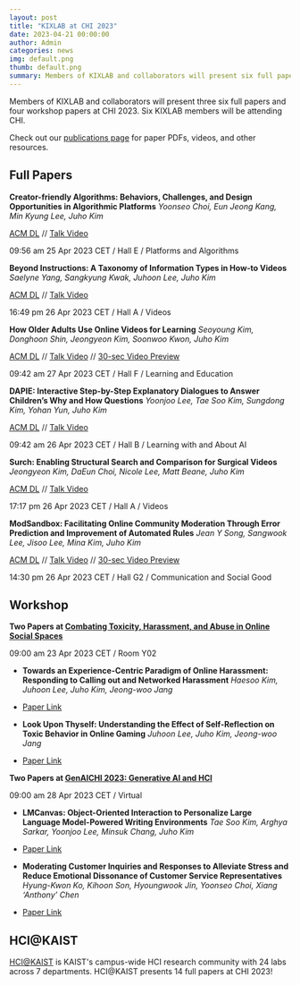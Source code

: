 ```yaml
---
layout: post
title: "KIXLAB at CHI 2023"
date: 2023-04-21 00:00:00
author: Admin
categories: news
img: default.png
thumb: default.png
summary: Members of KIXLAB and collaborators will present six full papers and four workshop papers at CHI 2023. Six KIXLAB members will be attending CHI.
---
```


Members of KIXLAB and collaborators will present three six full papers and four workshop papers at CHI 2023. Six KIXLAB members will be attending CHI.

Check out our [publications page](https://kixlab.org/publications/) for paper PDFs, videos, and other resources.

## Full Papers

**Creator-friendly Algorithms: Behaviors, Challenges, and Design Opportunities in Algorithmic Platforms**
_Yoonseo Choi, Eun Jeong Kang, Min Kyung Lee, Juho Kim_

[ACM DL](https://dl.acm.org/doi/10.1145/3544548.3581386) // [Talk Video](https://www.youtube.com/watch?v=vt_md3-tmOE&ab_channel=ACMSIGCHI)

09:56 am 25 Apr 2023 CET / Hall E / Platforms and Algorithms

**Beyond Instructions: A Taxonomy of Information Types in How-to Videos**
_Saelyne Yang, Sangkyung Kwak, Juhoon Lee, Juho Kim_

[ACM DL](https://dl.acm.org/doi/10.1145/3544548.3581126) // [Talk Video](https://www.youtube.com/watch?v=QS_kuYvu95U&ab_channel=ACMSIGCHI)

16:49 pm 26 Apr 2023 CET / Hall A / Videos

**How Older Adults Use Online Videos for Learning**
_Seoyoung Kim, Donghoon Shin, Jeongyeon Kim, Soonwoo Kwon, Juho Kim_

[ACM DL](https://dl.acm.org/doi/10.1145/3544548.3581369) // [Talk Video](https://www.youtube.com/watch?v=nBdIhI66_vY&ab_channel=ACMSIGCHI) // [30-sec Video Preview](https://www.youtube.com/watch?v=6HuH-DskjiM&ab_channel=ACMSIGCHI)

09:42 am 27 Apr 2023 CET / Hall F / Learning and Education

**DAPIE: Interactive Step-by-Step Explanatory Dialogues to Answer Children’s Why and How Questions**
_Yoonjoo Lee, Tae Soo Kim, Sungdong Kim, Yohan Yun, Juho Kim_

[ACM DL](https://dl.acm.org/doi/10.1145/3544548.3580671) // [Talk Video](https://www.youtube.com/watch?v=L5HAVSJr0PM&ab_channel=ACMSIGCHI)

09:42 am 26 Apr 2023 CET / Hall B / Learning with and About AI

**Surch: Enabling Structural Search and Comparison for Surgical Videos**
_Jeongyeon Kim, DaEun Choi, Nicole Lee, Matt Beane, Juho Kim_

[ACM DL](https://dl.acm.org/doi/10.1145/3544548.3580772) // [Talk Video](https://www.youtube.com/watch?v=MytpKigbYNU&ab_channel=ACMSIGCHI)

17:17 pm 26 Apr 2023 CET / Hall A / Videos

**ModSandbox: Facilitating Online Community Moderation Through Error Prediction and Improvement of Automated Rules**
_Jean Y Song, Sangwook Lee, Jisoo Lee, Mina Kim, Juho Kim_

[ACM DL](https://dl.acm.org/doi/10.1145/3544548.3581057) // [Talk Video](https://www.youtube.com/watch?v=Rpyg06tMp1A&ab_channel=ACMSIGCHI) // [30-sec Video Preview](https://www.youtube.com/watch?v=Ob_TvL9ZkeA&ab_channel=ACMSIGCHI)

14:30 pm 26 Apr 2023 CET / Hall G2 / Communication and Social Good

## Workshop

**Two Papers at [Combating Toxicity, Harassment, and Abuse in Online Social Spaces](https://combatingonlinetoxicity.sites.uu.nl/)**

09:00 am 23 Apr 2023 CET / Room Y02 

- **Towards an Experience-Centric Paradigm of Online Harassment: Responding to Calling out and Networked Harassment**
_Haesoo Kim, Juhoon Lee, Juho Kim, Jeong-woo Jang_

- [Paper Link](https://kixlab.github.io/website-files/2023/chi2023-workshop-callout-paper.pdf)

- **Look Upon Thyself: Understanding the Effect of Self-Reflection on Toxic Behavior in Online Gaming**
_Juhoon Lee, Juho Kim, Jeong-woo Jang_

- [Paper Link](https://kixlab.github.io/website-files/2023/chi2023-workshop-toxicity-paper.pdf)

**Two Papers at [GenAICHI 2023: Generative AI and HCI](https://generativeaiandhci.github.io/)**

09:00 am 28 Apr 2023 CET / Virtual

- **LMCanvas: Object-Oriented Interaction to Personalize Large Language Model-Powered Writing Environments**
_Tae Soo Kim, Arghya Sarkar, Yoonjoo Lee, Minsuk Chang, Juho Kim_

- [Paper Link](https://kixlab.github.io/website-files/2023/chi2023-workshop-lmcanvas-paper.pdf)

- **Moderating Customer Inquiries and Responses to Alleviate Stress and Reduce Emotional Dissonance of Customer Service Representatives**
_Hyung-Kwon Ko, Kihoon Son, Hyoungwook Jin, Yoonseo Choi, Xiang ‘Anthony’ Chen_

- [Paper Link](https://kixlab.github.io/website-files/2023/chi2023-workshop-customer-paper.pdf)

## HCI@KAIST

[HCI@KAIST](https://hci.kaist.ac.kr/) is KAIST's campus-wide HCI research community with 24 labs across 7 departments. HCI@KAIST presents 14 full papers at CHI 2023!
